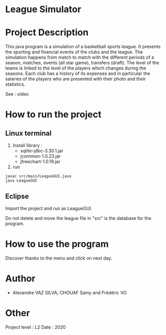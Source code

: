 # League Simulator

# Project Description

This java program is a simulation of a basketball sports league. It presents the sporting and financial events of the clubs and the league. The simulation happens from match to match with the different periods of a season, matches, events (all star game), transfers (draft). The level of the teams is linked to the level of the players which changes during the seasons. Each club has a history of its expenses and in particular the salaries of the players who are presented with their photo and their statistics.

See : video

# How to run the project 

## Linux terminal

1. Install library :
	- sqlite-jdbc-3.30.1.jar 
	- jcommon-1.0.23.jar
	- jfreechart-1.0.19.jar
2. run 

```
javac src/main/LeagueGUI.java
java LeagueGUI
```

## Eclipse

Import the project and run as LeagueGUI.

Do not delete and move the league file in "src" is the database for the program.

# How to use the program

Discover thanks to the menu and click on next day.

# Author 

- Alexandre VAZ SILVA, CHOUAF Samy and Frédéric VO

# Other 

Project level : L2
Date : 2020